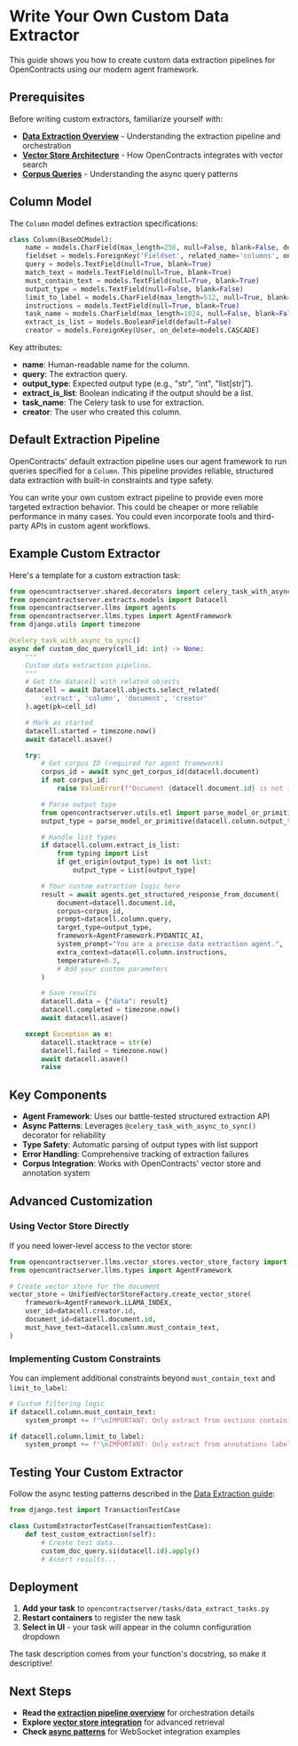 # Write Your Own Custom Data Extractor

This guide shows you how to create custom data extraction pipelines for OpenContracts using our modern agent framework.

## Prerequisites

Before writing custom extractors, familiarize yourself with:

- **[Data Extraction Overview](../../extract_and_retrieval/data_extraction.md)** - Understanding the extraction pipeline and orchestration
- **[Vector Store Architecture](../../extract_and_retrieval/vector_stores.md)** - How OpenContracts integrates with vector search
- **[Corpus Queries](../../extract_and_retrieval/corpus_queries.md)** - Understanding the async query patterns

## Column Model

The `Column` model defines extraction specifications:

```python
class Column(BaseOCModel):
    name = models.CharField(max_length=256, null=False, blank=False, default="")
    fieldset = models.ForeignKey('Fieldset', related_name='columns', on_delete=models.CASCADE)
    query = models.TextField(null=True, blank=True)
    match_text = models.TextField(null=True, blank=True)
    must_contain_text = models.TextField(null=True, blank=True)
    output_type = models.TextField(null=False, blank=False)
    limit_to_label = models.CharField(max_length=512, null=True, blank=True)
    instructions = models.TextField(null=True, blank=True)
    task_name = models.CharField(max_length=1024, null=False, blank=False)
    extract_is_list = models.BooleanField(default=False)
    creator = models.ForeignKey(User, on_delete=models.CASCADE)
```

Key attributes:
- **name**: Human-readable name for the column.
- **query**: The extraction query.
- **output_type**: Expected output type (e.g., "str", "int", "list[str]").
- **extract_is_list**: Boolean indicating if the output should be a list.
- **task_name**: The Celery task to use for extraction.
- **creator**: The user who created this column.

## Default Extraction Pipeline

OpenContracts' default extraction pipeline uses our agent framework to run queries specified for a
`Column`. This pipeline provides reliable, structured data extraction with built-in constraints and type safety.

You can write your own custom extract pipeline to provide even more targeted extraction behavior. This could be
cheaper or more reliable performance in many cases. You could even incorporate tools and third-party APIs in custom
agent workflows.

## Example Custom Extractor

Here's a template for a custom extraction task:

```python
from opencontractserver.shared.decorators import celery_task_with_async_to_sync
from opencontractserver.extracts.models import Datacell
from opencontractserver.llms import agents
from opencontractserver.llms.types import AgentFramework
from django.utils import timezone

@celery_task_with_async_to_sync()
async def custom_doc_query(cell_id: int) -> None:
    """
    Custom data extraction pipeline.
    """
    # Get the datacell with related objects
    datacell = await Datacell.objects.select_related(
        'extract', 'column', 'document', 'creator'
    ).aget(pk=cell_id)

    # Mark as started
    datacell.started = timezone.now()
    await datacell.asave()

    try:
        # Get corpus ID (required for agent framework)
        corpus_id = await sync_get_corpus_id(datacell.document)
        if not corpus_id:
            raise ValueError(f"Document {datacell.document.id} is not in any corpus!")

        # Parse output type
        from opencontractserver.utils.etl import parse_model_or_primitive
        output_type = parse_model_or_primitive(datacell.column.output_type)

        # Handle list types
        if datacell.column.extract_is_list:
            from typing import List
            if get_origin(output_type) is not list:
                output_type = List[output_type]

        # Your custom extraction logic here
        result = await agents.get_structured_response_from_document(
            document=datacell.document.id,
            corpus=corpus_id,
            prompt=datacell.column.query,
            target_type=output_type,
            framework=AgentFramework.PYDANTIC_AI,
            system_prompt="You are a precise data extraction agent.",
            extra_context=datacell.column.instructions,
            temperature=0.3,
            # Add your custom parameters
        )

        # Save results
        datacell.data = {"data": result}
        datacell.completed = timezone.now()
        await datacell.asave()

    except Exception as e:
        datacell.stacktrace = str(e)
        datacell.failed = timezone.now()
        await datacell.asave()
        raise
```

## Key Components

- **Agent Framework**: Uses our battle-tested structured extraction API
- **Async Patterns**: Leverages `@celery_task_with_async_to_sync()` decorator for reliability
- **Type Safety**: Automatic parsing of output types with list support
- **Error Handling**: Comprehensive tracking of extraction failures
- **Corpus Integration**: Works with OpenContracts' vector store and annotation system

## Advanced Customization

### Using Vector Store Directly

If you need lower-level access to the vector store:

```python
from opencontractserver.llms.vector_stores.vector_store_factory import UnifiedVectorStoreFactory
from opencontractserver.llms.types import AgentFramework

# Create vector store for the document
vector_store = UnifiedVectorStoreFactory.create_vector_store(
    framework=AgentFramework.LLAMA_INDEX,
    user_id=datacell.creator.id,
    document_id=datacell.document.id,
    must_have_text=datacell.column.must_contain_text,
)
```

### Implementing Custom Constraints

You can implement additional constraints beyond `must_contain_text` and `limit_to_label`:

```python
# Custom filtering logic
if datacell.column.must_contain_text:
    system_prompt += f"\nIMPORTANT: Only extract from sections containing: '{datacell.column.must_contain_text}'"

if datacell.column.limit_to_label:
    system_prompt += f"\nIMPORTANT: Only extract from annotations labeled: '{datacell.column.limit_to_label}'"
```

## Testing Your Custom Extractor

Follow the async testing patterns described in the [Data Extraction guide](../../extract_and_retrieval/data_extraction.md#async-task-decorator-pattern):

```python
from django.test import TransactionTestCase

class CustomExtractorTestCase(TransactionTestCase):
    def test_custom_extraction(self):
        # Create test data...
        custom_doc_query.si(datacell.id).apply()
        # Assert results...
```

## Deployment

1. **Add your task** to `opencontractserver/tasks/data_extract_tasks.py`
2. **Restart containers** to register the new task
3. **Select in UI** - your task will appear in the column configuration dropdown

The task description comes from your function's docstring, so make it descriptive!

## Next Steps

- **Read the [extraction pipeline overview](../../extract_and_retrieval/data_extraction.md)** for orchestration details
- **Explore [vector store integration](../../extract_and_retrieval/vector_stores.md)** for advanced retrieval
- **Check [async patterns](../../extract_and_retrieval/corpus_queries.md)** for WebSocket integration examples
